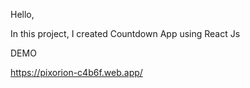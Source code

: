 Hello,

In this project, I created Countdown App using React Js

DEMO

https://pixorion-c4b6f.web.app/
